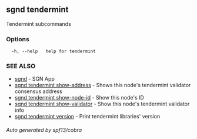 ## sgnd tendermint

Tendermint subcommands

### Options

```
  -h, --help   help for tendermint
```

### SEE ALSO

* [sgnd](sgnd.md)	 - SGN App
* [sgnd tendermint show-address](sgnd_tendermint_show-address.md)	 - Shows this node's tendermint validator consensus address
* [sgnd tendermint show-node-id](sgnd_tendermint_show-node-id.md)	 - Show this node's ID
* [sgnd tendermint show-validator](sgnd_tendermint_show-validator.md)	 - Show this node's tendermint validator info
* [sgnd tendermint version](sgnd_tendermint_version.md)	 - Print tendermint libraries' version

###### Auto generated by spf13/cobra
